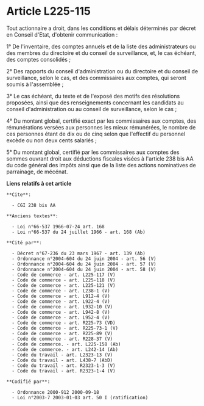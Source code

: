 # Article L225-115

Tout actionnaire a droit, dans les conditions et délais déterminés par décret en Conseil d'Etat, d'obtenir communication :

1° De l'inventaire, des comptes annuels et de la liste des administrateurs ou des membres du directoire et du conseil de
surveillance, et, le cas échéant, des comptes consolidés ;

2° Des rapports du conseil d'administration ou du directoire et du conseil de surveillance, selon le cas, et des commissaires
aux comptes, qui seront soumis à l'assemblée ;

3° Le cas échéant, du texte et de l'exposé des motifs des résolutions proposées, ainsi que des renseignements concernant les
candidats au conseil d'administration ou au conseil de surveillance, selon le cas ;

4° Du montant global, certifié exact par les commissaires aux comptes, des rémunérations versées aux personnes les mieux
rémunérées, le nombre de ces personnes étant de dix ou de cinq selon que l'effectif du personnel excède ou non deux cents
salariés ;

5° Du montant global, certifié par les commissaires aux comptes des sommes ouvrant droit aux déductions fiscales visées à
l'article 238 bis AA du code général des impôts ainsi que de la liste des actions nominatives de parrainage, de mécénat.

**Liens relatifs à cet article**

	**Cite**:

	  - CGI 238 bis AA

	**Anciens textes**:

	  - Loi n°66-537 1966-07-24 art. 168
	  - Loi n°66-537 du 24 juillet 1966 - art. 168 (Ab)

	**Cité par**:

	  - Décret n°67-236 du 23 mars 1967 - art. 139 (Ab)
	  - Ordonnance n°2004-604 du 24 juin 2004 - art. 56 (V)
	  - Ordonnance n°2004-604 du 24 juin 2004 - art. 57 (V)
	  - Ordonnance n°2004-604 du 24 juin 2004 - art. 58 (V)
	  - Code de commerce - art. L225-117 (V)
	  - Code de commerce - art. L225-118 (V)
	  - Code de commerce - art. L225-121 (V)
	  - Code de commerce - art. L238-1 (V)
	  - Code de commerce - art. L912-4 (V)
	  - Code de commerce - art. L922-4 (V)
	  - Code de commerce - art. L932-10 (V)
	  - Code de commerce - art. L942-8 (V)
	  - Code de commerce - art. L952-4 (V)
	  - Code de commerce - art. R225-73 (VD)
	  - Code de commerce - art. R225-73-1 (V)
	  - Code de commerce - art. R225-89 (V)
	  - Code de commerce - art. R228-37 (V)
	  - Code de commerce. - art. L225-158 (Ab)
	  - Code de commerce. - art. L242-14 (Ab)
	  - Code du travail - art. L2323-13 (V)
	  - Code du travail - art. L438-7 (AbD)
	  - Code du travail - art. R2323-1-3 (V)
	  - Code du travail - art. R2323-1-4 (V)

	**Codifié par**:

	  - Ordonnance 2000-912 2000-09-18
	  - Loi n°2003-7 2003-01-03 art. 50 I (ratification)
